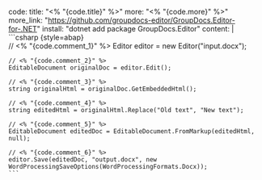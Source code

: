 code:
  title: "<% "{code.title}" %>"
  more: "<% "{code.more}" %>"
  more_link: "https://github.com/groupdocs-editor/GroupDocs.Editor-for-.NET"
  install: "dotnet add package GroupDocs.Editor"
  content: |
    ```csharp {style=abap}   
    // <% "{code.comment_1}" %>
    Editor editor = new Editor("input.docx");

    // <% "{code.comment_2}" %>
    EditableDocument originalDoc = editor.Edit();

    // <% "{code.comment_3}" %>
    string originalHtml = originalDoc.GetEmbeddedHtml();
    
    // <% "{code.comment_4}" %>
    string editedHtml = originalHtml.Replace("Old text", "New text");
    
    // <% "{code.comment_5}" %>
    EditableDocument editedDoc = EditableDocument.FromMarkup(editedHtml, null);
    
    // <% "{code.comment_6}" %>
    editor.Save(editedDoc, "output.docx", new WordProcessingSaveOptions(WordProcessingFormats.Docx));
    ```